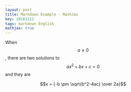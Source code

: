 ```yaml
---
layout: post
title: Markdown Example - MathJax
key: 20161111
tags: markdown English
mathjax: true
---
```


When $$a \ne 0$$, there are two solutions to $$ax^2 + bx + c = 0$$ and they are

$$x = {-b \pm \sqrt{b^2-4ac} \over 2a}$$
